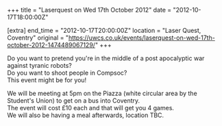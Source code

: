 +++
title = "Laserquest on Wed 17th October 2012"
date = "2012-10-17T18:00:00Z"

[extra]
end_time = "2012-10-17T20:00:00Z"
location = "Laser Quest, Coventry"
original = "https://uwcs.co.uk/events/laserquest-on-wed-17th-october-2012-1474489067129/"
+++

Do you want to pretend you're in the middle of a post apocalyptic war against tyranic robots?  
Do you want to shoot people in Compsoc?  
This event might be for you\!

We will be meeting at 5pm on the Piazza (white circular area by the Student's Union) to get on a bus into Coventry.  
The event will cost £10 each and that will get you 4 games.  
We will also be having a meal afterwards, location TBC.

